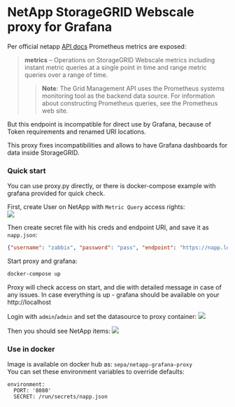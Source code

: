 # NetApp StorageGRID Webscale proxy for Grafana
Per official netapp [API docs](https://library.netapp.com/ecm/ecm_download_file/ECMLP2753104) Prometheus metrics are exposed:  
> __metrics__ – Operations on StorageGRID Webscale metrics including instant metric queries at a single point in time and range metric queries over a range of time.
>> __Note__: The Grid Management API uses the Prometheus systems monitoring tool as the backend data source. For information about constructing Prometheus queries, see the Prometheus web site.

But this endpoint is incompatible for direct use by Grafana, because of Token requirements and renamed URI locations.

This proxy fixes incompatibilities and allows to have Grafana dashboards for data inside StorageGRID.

### Quick start
You can use proxy.py directly, or there is docker-compose example with grafana provided for quick check.

First, create User on NetApp with `Metric Query` access rights:  
![](https://habrastorage.org/webt/lt/o9/o6/lto9o6tqvpzmhb878sowpaamhsm.png)

Then create secret file with his creds and endpoint URI, and save it as `napp.json`:
```json
{"username": "zabbix", "password": "pass", "endpoint": "https://napp.local"}
```

Start proxy and grafana:
```bash
docker-compose up
```
Proxy will check access on start, and die with detailed message in case of any issues.
In case everything is up - grafana should be available on your http://localhost

Login with `admin`/`admin` and set the datasource to proxy container:
![](https://habrastorage.org/webt/g4/9_/gj/g49_gjrmoe-5up8efyw39zsrp3k.png)

Then you should see NetApp items:
![](https://habrastorage.org/webt/jk/gn/qa/jkgnqayxgdlnb-_adi1ylwvsgw8.png)

### Use in docker
Image is available on docker hub as: `sepa/netapp-grafana-proxy`  
You can set these environment variables to override defaults:
```
environment:
  PORT: '8080'
  SECRET: /run/secrets/napp.json
```
